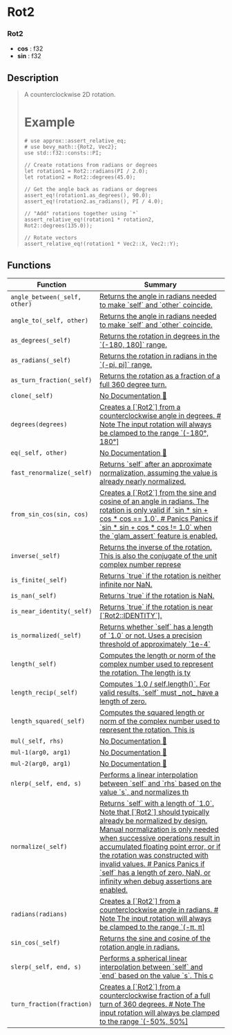 # Rot2

### Rot2

- **cos** : f32
- **sin** : f32

## Description

>  A counterclockwise 2D rotation.
> 
>  # Example
> 
>  ```
>  # use approx::assert_relative_eq;
>  # use bevy_math::{Rot2, Vec2};
>  use std::f32::consts::PI;
> 
>  // Create rotations from radians or degrees
>  let rotation1 = Rot2::radians(PI / 2.0);
>  let rotation2 = Rot2::degrees(45.0);
> 
>  // Get the angle back as radians or degrees
>  assert_eq!(rotation1.as_degrees(), 90.0);
>  assert_eq!(rotation2.as_radians(), PI / 4.0);
> 
>  // "Add" rotations together using `*`
>  assert_relative_eq!(rotation1 * rotation2, Rot2::degrees(135.0));
> 
>  // Rotate vectors
>  assert_relative_eq!(rotation1 * Vec2::X, Vec2::Y);
>  ```

## Functions

| Function | Summary |
| --- | --- |
| `angle_between(_self, other)` | [ Returns the angle in radians needed to make \`self\` and \`other\` coincide\.](./rot2/angle_between.md) |
| `angle_to(_self, other)` | [ Returns the angle in radians needed to make \`self\` and \`other\` coincide\.](./rot2/angle_to.md) |
| `as_degrees(_self)` | [ Returns the rotation in degrees in the \`\(\-180, 180\]\` range\.](./rot2/as_degrees.md) |
| `as_radians(_self)` | [ Returns the rotation in radians in the \`\(\-pi, pi\]\` range\.](./rot2/as_radians.md) |
| `as_turn_fraction(_self)` | [ Returns the rotation as a fraction of a full 360 degree turn\.](./rot2/as_turn_fraction.md) |
| `clone(_self)` | [No Documentation 🚧](./rot2/clone.md) |
| `degrees(degrees)` | [ Creates a \[\`Rot2\`\] from a counterclockwise angle in degrees\.  \# Note  The input rotation will always be clamped to the range \`\(\-180°, 180°\]](./rot2/degrees.md) |
| `eq(_self, other)` | [No Documentation 🚧](./rot2/eq.md) |
| `fast_renormalize(_self)` | [ Returns \`self\` after an approximate normalization, assuming the value is already nearly normalized\.](./rot2/fast_renormalize.md) |
| `from_sin_cos(sin, cos)` | [ Creates a \[\`Rot2\`\] from the sine and cosine of an angle in radians\.  The rotation is only valid if \`sin \* sin \+ cos \* cos == 1\.0\`\.  \# Panics  Panics if \`sin \* sin \+ cos \* cos \!= 1\.0\` when the \`glam\_assert\` feature is enabled\.](./rot2/from_sin_cos.md) |
| `inverse(_self)` | [ Returns the inverse of the rotation\. This is also the conjugate  of the unit complex number represe](./rot2/inverse.md) |
| `is_finite(_self)` | [ Returns \`true\` if the rotation is neither infinite nor NaN\.](./rot2/is_finite.md) |
| `is_nan(_self)` | [ Returns \`true\` if the rotation is NaN\.](./rot2/is_nan.md) |
| `is_near_identity(_self)` | [ Returns \`true\` if the rotation is near \[\`Rot2::IDENTITY\`\]\.](./rot2/is_near_identity.md) |
| `is_normalized(_self)` | [ Returns whether \`self\` has a length of \`1\.0\` or not\.  Uses a precision threshold of approximately \`1e\-4\`](./rot2/is_normalized.md) |
| `length(_self)` | [ Computes the length or norm of the complex number used to represent the rotation\.  The length is ty](./rot2/length.md) |
| `length_recip(_self)` | [ Computes \`1\.0 / self\.length\(\)\`\.  For valid results, \`self\` must \_not\_ have a length of zero\.](./rot2/length_recip.md) |
| `length_squared(_self)` | [ Computes the squared length or norm of the complex number used to represent the rotation\.  This is ](./rot2/length_squared.md) |
| `mul(_self, rhs)` | [No Documentation 🚧](./rot2/mul.md) |
| `mul-1(arg0, arg1)` | [No Documentation 🚧](./rot2/mul-1.md) |
| `mul-2(arg0, arg1)` | [No Documentation 🚧](./rot2/mul-2.md) |
| `nlerp(_self, end, s)` | [ Performs a linear interpolation between \`self\` and \`rhs\` based on  the value \`s\`, and normalizes th](./rot2/nlerp.md) |
| `normalize(_self)` | [ Returns \`self\` with a length of \`1\.0\`\.  Note that \[\`Rot2\`\] should typically already be normalized by design\.  Manual normalization is only needed when successive operations result in  accumulated floating point error, or if the rotation was constructed  with invalid values\.  \# Panics  Panics if \`self\` has a length of zero, NaN, or infinity when debug assertions are enabled\.](./rot2/normalize.md) |
| `radians(radians)` | [ Creates a \[\`Rot2\`\] from a counterclockwise angle in radians\.  \# Note  The input rotation will always be clamped to the range \`\(\-π, π\]](./rot2/radians.md) |
| `sin_cos(_self)` | [ Returns the sine and cosine of the rotation angle in radians\.](./rot2/sin_cos.md) |
| `slerp(_self, end, s)` | [ Performs a spherical linear interpolation between \`self\` and \`end\`  based on the value \`s\`\.  This c](./rot2/slerp.md) |
| `turn_fraction(fraction)` | [ Creates a \[\`Rot2\`\] from a counterclockwise fraction of a full turn of 360 degrees\.  \# Note  The input rotation will always be clamped to the range \`\(\-50%, 50%\]](./rot2/turn_fraction.md) |
